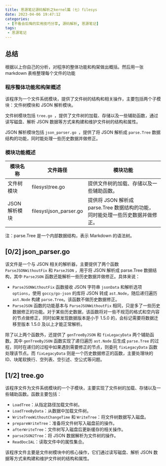 ```yaml
---
title: 思源笔记源码解析之kernel篇（七）filesys
date: 2023-04-06 19:47:12
categories:
 - [不看会后悔的实用技巧分享, 源码解析, 思源笔记]
tags: 
 - 思源笔记
---
```


## 总结

根据以上你自己的分析，对程序的整体功能和构架做出概括。然后用一张 markdown 表格整理每个文件的功能

### 程序整体功能和构架概述

该程序为一个文件系统模块，提供了文件树的结构和相关操作，主要包括两个子模块：文件树模块和 JSON 解析模块。

文件树模块包括 `tree.go ​`，提供了文件树的加载、存储以及一些辅助函数，通过读写磁盘、解析 JSON 数据等方式来构建和维护文件树的结构和属性。

JSON 解析模块包括 `json_parser.go ​`，提供了将 JSON 解析成 `parse.Tree` 数据结构的功能，同时能处理一些历史数据并做修正。

### 模块功能概述

| 模块名称      | 文件路径               | 模块功能                                                                       |
| --------------- | ------------------------ | -------------------------------------------------------------------------------- |
| 文件树模块    | filesys\tree.go        | 提供文件树的加载、存储以及一些辅助函数。                                       |
| JSON 解析模块 | filesys\json_parser.go | 提供将 JSON 解析成 parse.Tree 数据结构的功能，同时能处理一些历史数据并做修正。 |

注：parse.Tree 是一个内部数据结构，表示 Markdown 的语法树。

## [0/2] json_parser.go

该文件是一个与 JSON 相关的解析器，主要提供了两个函数 `ParseJSONWithoutFix` 和 `ParseJSON` ，用于将 JSON 解析成 parse.Tree 数据结构，其中 `ParseJSON` 函数还能解析一些历史数据并做修正。具体来说：

* `ParseJSONWithoutFix` 函数接收 JSON 字符串 `jsonData` 和解析选项 `options`，使用 `goccy/go-json` 的库将 JSON 转成 `ast.Node`，随后递归遍历 `ast.Node` 构建 `parse.Tree`。该函数不做历史数据修正。
* `ParseJSON` 函数的功能基本与 `ParseJSONWithoutFix` 相同，只是多了一些历史数据修正的功能。对于某些历史数据，该函数将对一些不规范的格式和空内容的节点做修正，同时如果发现数据版本是小于 1.5.0 的，会标记需要将数据迁移至版本 1.5.0 及以上才能正常解析。

除了以上两个函数外，还提供了 `genTreeByJSON` 和 `fixLegacyData` 两个辅助函数。其中 `genTreeByJSON` 函数实现了递归遍历 `ast.Node` 后生成 `parse.Tree` 的过程，同时在递归的过程中如果遇到需要修正的节点，则委托 `fixLegacyData` 函数处理该节点。而 `fixLegacyData` 则是一个历史数据修正的函数，主要处理块的 ID、块尾软换行、空列表、空引述、空公式等问题。

## [1/2] tree.go

该程序文件为文件系统模块的一个子模块，主要实现了文件树的加载、存储以及一些辅助函数。函数主要包括：

* `LoadTree`：从指定路径加载文件树。
* `LoadTreeByData`：从数据中加载文件树。
* `WriteTreeWithoutChangeTime` 和 `WriteTree`：将文件树数据写入磁盘。
* `prepareWriteTree`：准备将文件树写入磁盘前的操作。
* `afterWriteTree`：文件树写入磁盘后更新缓存的相关操作。
* `parseJSON2Tree`：将 JSON 数据解析为文件树的操作。
* `ReadDocIAL`：读取文件中的属性集合。

该程序文件主要是文件树模块中的核心操作，它们通过读写磁盘、解析 JSON 数据等方式来构建和维护文件树的结构和属性。
